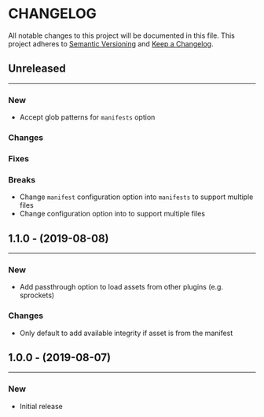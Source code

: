 # CHANGELOG

All notable changes to this project will be documented in this file.
This project adheres to [Semantic Versioning](http://semver.org/) and [Keep a Changelog](http://keepachangelog.com/).



## Unreleased
---

### New
* Accept glob patterns for `manifests` option

### Changes

### Fixes

### Breaks
* Change `manifest` configuration option into `manifests` to support multiple files
* Change  configuration option into  to support multiple files


## 1.1.0 - (2019-08-08)
---

### New
* Add passthrough option to load assets from other plugins (e.g. sprockets)

### Changes
* Only default to add available integrity if asset is from the manifest


## 1.0.0 - (2019-08-07)
---

### New
* Initial release


